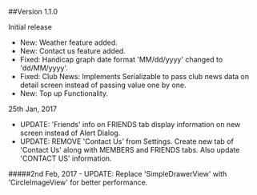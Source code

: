 ##Version 1.1.0

Initial release

- New: Weather feature added.
- New: Contact us feature added.
- Fixed: Handicap graph date format 'MM/dd/yyyy' changed to 'dd/MM/yyyy'.
- Fixed: Club News: Implements Serializable to pass club news data on detail screen instead of passing value one by one.
- New:  Top up Functionality.

25th Jan, 2017
- UPDATE: 'Friends' info on FRIENDS tab display information on new screen instead of Alert Dialog.
- UPDATE: REMOVE 'Contact Us' from Settings. Create new tab of 'Contact Us' along with MEMBERS and FRIENDS tabs. Also update 'CONTACT US' information.

#####2nd Feb, 2017
    - UPDATE: Replace 'SimpleDrawerView' with 'CircleImageView' for better performance.
